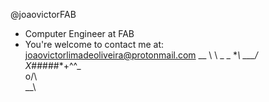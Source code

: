 @joaovictorFAB
- Computer Engineer at FAB
- You're welcome to contact me at: joaovictorlimadeoliveira@protonmail.com
                                   __
                                 \  \     _ _
                                  \**\ ___\/ \
                                X*#####*+^^\_\
                                  o/\  \
                                     \__\

